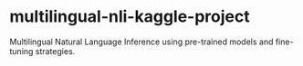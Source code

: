 # multilingual-nli-kaggle-project
Multilingual Natural Language Inference using pre-trained models and fine-tuning strategies.
